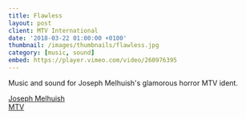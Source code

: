 ```yaml
---
title: Flawless
layout: post
client: MTV International
date: '2018-03-22 01:00:00 +0100'
thumbnail: /images/thumbnails/flawless.jpg
category: [music, sound]
embed: https://player.vimeo.com/video/260976395
---
```


Music and sound for Joseph Melhuish's glamorous horror MTV ident.

[Joseph Melhuish](http://www.josephmelhuish.com/)  
[MTV](http://www.mtv.com)
